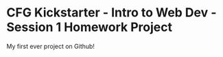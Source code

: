 # CFG Kickstarter - Intro to Web Dev - Session 1 Homework Project
 My first ever project on Github!
